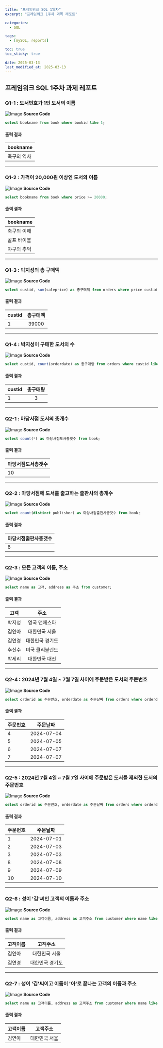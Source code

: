```yaml
---
title: "프레임워크 SQL 1일차"
excerpt: "프레임워크 1주차 과목 레포트"

categories:
  - SQL

tags:
  - [mySQL, reports]

toc: true
toc_sticky: true

date: 2025-03-13
last_modified_at: 2025-03-13
---
```

## 프레임워크 SQL 1주차 과제 레포트
### Q1-1 : 도서번호가 1인 도서의 이름
![Image](/assets/img/reports/Framework_25_03_13/Q1-1.png)
**Source Code**
```sql
select bookname from book where bookid like 1;
```
#### 출력 결과 
| bookname    |
| ----------- |
| 축구의 역사 |
---
### Q1-2 : 가격이 20,000원 이상인 도서의 이름
![Image](/assets/img/reports/Framework_25_03_13/Q1-2.png)
**Source Code**
```sql
select bookname from book where price >= 20000;
```
#### 출력 결과 
| bookname    |
| ----------- |
| 축구의 이해 |
| 골프 바이블 |
| 야구의 추억 |
---
### Q1-3 : 박지성의 총 구매액
![Image](/assets/img/reports/Framework_25_03_13/Q1-3.png)
**Source Code**
```sql
select custid, sum(saleprice) as 총구매액 from orders where price custid like 1;
```
#### 출력 결과 
| custid | 총구매액 |
| ------ | :------: |
| 1      |  39000   |
---
### Q1-4 : 박지성이 구매한 도서의 수
![Image](/assets/img/reports/Framework_25_03_13/Q1-4.png)
**Source Code**
```sql
select custid, count(orderdate) as 총구매량 from orders where custid like 1;
```
#### 출력 결과 
| custid | 총구매량 |
| ------ | :------: |
| 1      |    3     |
---
### Q2-1 : 마당서점 도서의 총개수
![Image](/assets/img/reports/Framework_25_03_13/Q2-1.png)
**Source Code**
```sql
select count(*) as 마당서점도서총갯수 from book;
```
#### 출력 결과 
| 마당서점도서총갯수 |
| ------------------ |
| 10                 |
---
### Q2-2 : 마당서점에 도서를 출고하는 출판사의 총개수
![Image](/assets/img/reports/Framework_25_03_13/Q2-2.png)
**Source Code**
```sql
select count(distinct publisher) as 마당서점출판사총갯수 from book;
```
#### 출력 결과 
| 마당서점출판사총갯수 |
| -------------------- |
| 6                    |
---
### Q2-3 : 모든 고객의 이름, 주소
![Image](/assets/img/reports/Framework_25_03_13/Q2-3.png)
**Source Code**
```sql
select name as 고객, address as 주소 from customer;
```
#### 출력 결과 
| 고객   |      주소       |
| ------ | :-------------: |
| 박지성 |  영국 맨체스타  |
| 김연아 |  대한민국 서울  |
| 김연경 | 대한민국 경기도 |
| 추신수 | 미국 클리블랜드 |
| 박세리 |  대한민국 대전  |
---
### Q2-4 : 2024년 7월 4일 ~ 7월 7일 사이에 주문받은 도서의 주문번호
![Image](/assets/img/reports/Framework_25_03_13/Q2-4.png)
**Source Code**
```sql
select orderid as 주문번호, orderdate as 주문날짜 from orders where orderdate between '2024-07-04' and '2024-07-07';
```
#### 출력 결과 
| 주문번호 |  주문날짜  |
| -------- | :--------: |
| 4        | 2024-07-04 |
| 5        | 2024-07-05 |
| 6        | 2024-07-07 |
| 7        | 2024-07-07 |
---
### Q2-5 : 2024년 7월 4일 ~ 7월 7일 사이에 주문받은 도서를 제외한 도서의 주문번호
![Image](/assets/img/reports/Framework_25_03_13/Q2-5.png)
**Source Code**
```sql
select orderid as 주문번호, orderdate as 주문날짜 from orders where orderdate not between '2024-07-04' and '2024-07-07';
```
#### 출력 결과 
| 주문번호 |  주문날짜  |
| -------- | :--------: |
| 1        | 2024-07-01 |
| 2        | 2024-07-03 |
| 3        | 2024-07-03 |
| 8        | 2024-07-08 |
| 9        | 2024-07-09 |
| 10       | 2024-07-10 |
---
### Q2-6 : 성이 '김'씨인 고객의 이름과 주소
![Image](/assets/img/reports/Framework_25_03_13/Q2-6.png)
**Source Code**
```sql
select name as 고객이름, address as 고객주소 from customer where name like '김%';
```
#### 출력 결과 
| 고객이름 |    고객주소     |
| -------- | :-------------: |
| 김연아   |  대한민국 서울  |
| 김연경   | 대한민국 경기도 |
---
### Q2-7 : 성이 '김'씨이고 이름이 '아'로 끝나는 고객의 이름과 주소
![Image](/assets/img/reports/Framework_25_03_13/Q2-7.png)
**Source Code**
```sql
select name as 고객이름, address as 고객주소 from customer where name like '김%' and name like '%아';
```
#### 출력 결과 
| 고객이름 |   고객주소    |
| -------- | :-----------: |
| 김연아   | 대한민국 서울 |
